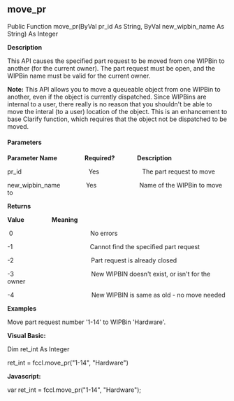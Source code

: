 move_pr
-------

Public Function move_pr(ByVal pr_id As String, ByVal new_wipbin_name As String) As Integer

**Description**

This API causes the specified part request to be moved from one WIPBin to another (for the current owner). The part request must be open, and the WIPBin name must be valid for the current owner.

**Note:** This API allows you to move a queueable object from one WIPBin to another, even if the object is currently dispatched. Since WIPBins are internal to a user, there really is no reason that you shouldn't be able to move the interal (to a user) location of the object. This is an enhancement to base Clarify function, which requires that the object not be dispatched to be moved.

#### Parameters
**Parameter Name**                **Required?**             **Description**

pr_id                                       Yes                         The part request to move

new_wipbin_name               Yes                         Name of the WIPBin to move to

**Returns**

**Value**                **Meaning**

 0                                             No errors

-1                                             Cannot find the specified part request

-2                                             Part request is already closed

-3                                             New WIPBIN doesn't exist, or isn't for the owner

-4                                             New WIPBIN is same as old - no move needed

**Examples**

 Move part request number '1-14' to WIPBin 'Hardware'.

**Visual Basic:**

Dim ret_int As Integer

ret_int = fccl.move_pr("1-14", "Hardware")

**Javascript:**

var ret_int = fccl.move_pr("1-14", "Hardware");